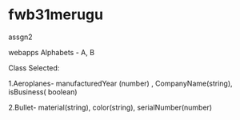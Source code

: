 # fwb31merugu
assgn2 

webapps 
Alphabets - A, B

Class Selected:

1.Aeroplanes- manufacturedYear (number) , CompanyName(string), isBusiness( boolean)

2.Bullet- material(string), color(string), serialNumber(number)